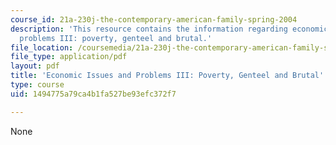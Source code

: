 ```yaml
---
course_id: 21a-230j-the-contemporary-american-family-spring-2004
description: 'This resource contains the information regarding economic issues and
  problems III: poverty, genteel and brutal.'
file_location: /coursemedia/21a-230j-the-contemporary-american-family-spring-2004/1494775a79ca4b1fa527be93efc372f7_MIT21A_230JS04_22edin.pdf
file_type: application/pdf
layout: pdf
title: 'Economic Issues and Problems III: Poverty, Genteel and Brutal'
type: course
uid: 1494775a79ca4b1fa527be93efc372f7

---
```

None
